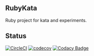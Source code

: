 ## RubyKata

Ruby project for kata and experiments.

## Status
[![CircleCI](https://circleci.com/gh/AndreiPiatrou/ruby_kata/tree/master.svg?style=svg)](https://circleci.com/gh/AndreiPiatrou/ruby_kata/tree/master) [![codecov](https://codecov.io/gh/AndreiPiatrou/ruby_kata/branch/master/graph/badge.svg)](https://codecov.io/gh/AndreiPiatrou/ruby_kata) [![Codacy Badge](https://api.codacy.com/project/badge/Grade/e7d8d0bf7b7a4c31b955270ac45f4e80)](https://www.codacy.com/app/19graff91/ruby_kata?utm_source=github.com&utm_medium=referral&utm_content=AndreiPiatrou/ruby_kata&utm_campaign=badger)

